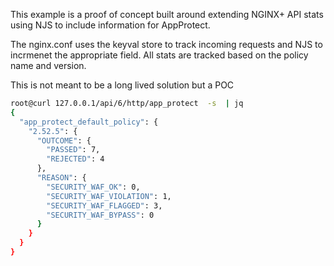 This example is a proof of concept built around extending NGINX+ API stats using NJS to include information for AppProtect.

The nginx.conf uses the keyval store to track incoming requests and NJS to incrmenet the appropriate field. All stats are tracked based on the policy name and version.

This is not meant to be a long lived solution but a POC

```bash
root@curl 127.0.0.1/api/6/http/app_protect  -s  | jq
{
  "app_protect_default_policy": {
    "2.52.5": {
      "OUTCOME": {
        "PASSED": 7,
        "REJECTED": 4
      },
      "REASON": {
        "SECURITY_WAF_OK": 0,
        "SECURITY_WAF_VIOLATION": 1,
        "SECURITY_WAF_FLAGGED": 3,
        "SECURITY_WAF_BYPASS": 0
      }
    }
  }
}
```